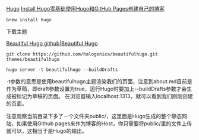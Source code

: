 [Hugo](https://github.com/gohugoio/hugo)
[Install Hugo](https://gohugo.io/getting-started/installing/)[零基础使用Hugo和GitHub Pages创建自己的博客](https://jimmysong.io/posts/building-github-pages-with-hugo/)

`brew install hugo`


下载主题

[Beautiful Hugo github](https://github.com/halogenica/beautifulhugo)|[Beautiful Hugo](https://themes.gohugo.io/beautifulhugo/)

`git clone https://github.com/halogenica/beautifulhugo.git themes/beautifulhugo`


`hugo server -t beautifulhugo --buildDrafts`

-t参数的意思是使用beautifulhugo主题渲染我们的页面，注意到about.md目前是作为草稿，即draft参数设置为true，运行Hugo时要加上--buildDrafts参数才会生成被标记为草稿的页面。 在浏览器输入localhost:1313，就可以看到我们刚刚创建的页面。

注意观察当前目录下多了一个文件夹public/，这里面是Hugo生成的整个静态网站，如果使用Github pages来作为博客的Host，你只需要将public/里的文件上传就可以，这相当于是Hugo的输出。